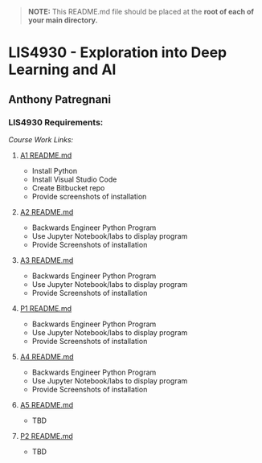 > **NOTE:** This README.md file should be placed at the **root of each of your main directory.**

# LIS4930 - Exploration into Deep Learning and AI

## Anthony Patregnani

### LIS4930 Requirements:

*Course Work Links:*

1. [A1 README.md](a1/README.md "My A1 README.md file")
    - Install Python
    - Install Visual Studio Code
    - Create Bitbucket repo
    - Provide screenshots of installation

2. [A2 README.md](a2/README.md "My A2 README.md file")
    - Backwards Engineer Python Program
    - Use Jupyter Notebook/labs to display program
    - Provide Screenshots of installation
    
3. [A3 README.md](a3/README.md "My A3 README.md file")
    - Backwards Engineer Python Program
    - Use Jupyter Notebook/labs to display program
    - Provide Screenshots of installation
4. [P1 README.md](p1/README.md "My P1 README.md file")
    - Backwards Engineer Python Program
    - Use Jupyter Notebook/labs to display program
    - Provide Screenshots of installation
5. [A4 README.md](a4/README.md "My A4 README.md file")
    - Backwards Engineer Python Program
    - Use Jupyter Notebook/labs to display program
    - Provide Screenshots of installation
6. [A5 README.md](a5/README.md "My A5 README.md file")
    - TBD
7. [P2 README.md](p2/README.md "My P2 README.md file")
    - TBD